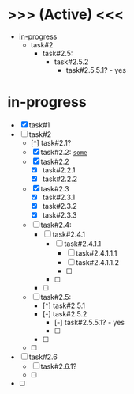 # >>> (Active) <<<
- [in-progress](#in-progress)
    - task#2
        - task#2.5:
            - task#2.5.2
                - task#2.5.5.1? - yes

# in-progress
- [x] task#1
- [ ] task#2
    - [^] task#2.1?
    - [x] task#2.2: [`some`](./test_input.files/cmd.log)
    - [x] task#2.2
        - [x] task#2.2.1
        - [x] task#2.2.2
    - [x] task#2.3
        - [x] task#2.3.1
        - [x] task#2.3.2
        - [x] task#2.3.3
    - [ ] task#2.4:
        - [ ] task#2.4.1
            - [ ] task#2.4.1.1
                - [ ] task#2.4.1.1.1
                - [ ] task#2.4.1.1.2
                - [ ] 
            - [ ] 
        - [ ] 
    - [ ] task#2.5:
        - [^] task#2.5.1
        - [-] task#2.5.2
            - [-] task#2.5.5.1? - yes
            - [ ] 
        - [ ] 
    - [ ] 
- [ ] task#2.6
    - [ ] task#2.6.1?
    - [ ] 
- [ ] 
